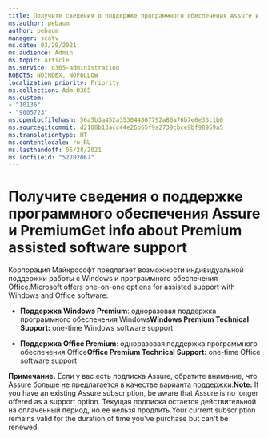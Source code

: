 ```yaml
---
title: Получите сведения о поддержке программного обеспечения Assure и Premium
ms.author: pebaum
author: pebaum
manager: scotv
ms.date: 03/29/2021
ms.audience: Admin
ms.topic: article
ms.service: o365-administration
ROBOTS: NOINDEX, NOFOLLOW
localization_priority: Priority
ms.collection: Adm_O365
ms.custom:
- "10136"
- "9005723"
ms.openlocfilehash: 56a5b3a452a353044807792a86a76b7e6e33c1b0
ms.sourcegitcommit: d2108b13acc44e26b65f9a2739cbce9bf98959a5
ms.translationtype: HT
ms.contentlocale: ru-RU
ms.lasthandoff: 05/28/2021
ms.locfileid: "52702067"
---
```

# <a name="get-info-about-premium-assisted-software-support"></a><span data-ttu-id="f2cfc-102">Получите сведения о поддержке программного обеспечения Assure и Premium</span><span class="sxs-lookup"><span data-stu-id="f2cfc-102">Get info about Premium assisted software support</span></span>

<span data-ttu-id="f2cfc-103">Корпорация Майкрософт предлагает возможности индивидуальной поддержки работы с Windows и программного обеспечения Office.</span><span class="sxs-lookup"><span data-stu-id="f2cfc-103">Microsoft offers one-on-one options for assisted support with Windows and Office software:</span></span>

- <span data-ttu-id="f2cfc-104">**Поддержка Windows Premium**: одноразовая поддержка программного обеспечения Windows</span><span class="sxs-lookup"><span data-stu-id="f2cfc-104">**Windows Premium Technical Support:** one-time Windows software support</span></span>

- <span data-ttu-id="f2cfc-105">**Поддержка Office Premium**: одноразовая поддержка программного обеспечения Office</span><span class="sxs-lookup"><span data-stu-id="f2cfc-105">**Office Premium Technical Support:** one-time Office software support</span></span>

<span data-ttu-id="f2cfc-106">**Примечание.** Если у вас есть подписка Assure, обратите внимание, что Assure больше не предлагается в качестве варианта поддержки.</span><span class="sxs-lookup"><span data-stu-id="f2cfc-106">**Note:** If you have an existing Assure subscription, be aware that Assure is no longer offered as a support option.</span></span> <span data-ttu-id="f2cfc-107">Текущая подписка остается действительной на оплаченный период, но ее нельзя продлить.</span><span class="sxs-lookup"><span data-stu-id="f2cfc-107">Your current subscription remains valid for the duration of time you've purchase but can't be renewed.</span></span>

